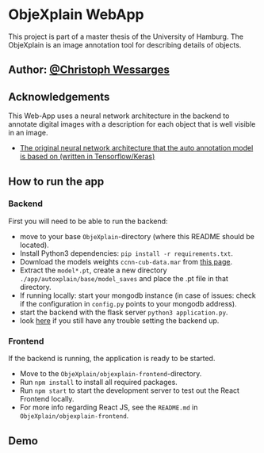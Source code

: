 # ObjeXplain WebApp

This project is part of a master thesis of the University of Hamburg. The ObjeXplain is an image annotation tool for
describing details of objects.

## Author: [@Christoph Wessarges](https://github.com/ChrisWess)

## Acknowledgements

This Web-App uses a neural network architecture in the backend to annotate digital images with a description for each
object that is well visible in an image.

- [The original neural network architecture that the auto annotation model is based on (written in Tensorflow/Keras)](https://github.com/sandareka/CCNN)

## How to run the app

### Backend

First you will need to be able to run the backend:

- move to your base `ObjeXplain`-directory (where this README should be located).
- Install Python3 dependencies: `pip install -r requirements.txt`.
- Download the models weights `ccnn-cub-data.mar` from [this page](https://github.com/todo).
- Extract the `model*.pt`, create a new directory `./app/autoxplain/base/model_saves` and place the .pt file in that
  directory.
- If running locally: start your mongodb instance (in case of issues: check if the configuration in `config.py` points
  to your mongodb address).
- start the backend with the flask server `python3 application.py`.
- look [here](https://github.com/todo) if you still have any trouble setting the backend up.

### Frontend

If the backend is running, the application is ready to be started.

- Move to the `ObjeXplain/objexplain-frontend`-directory.
- Run `npm install` to install all required packages.
- Run `npm start` to start the development server to test out the React Frontend locally.
- For more info regarding React JS, see the `README.md` in `ObjeXplain/objexplain-frontend`.

## Demo

